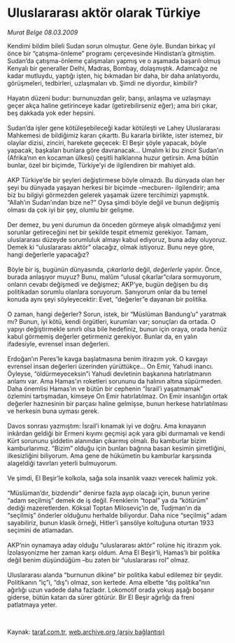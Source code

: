 # Uluslararası aktör olarak Türkiye

*Murat Belge 08.03.2009*

<div class="taraf_structure_2col_1zq">
<div class="margen_n">



 <p>Kendimi bildim bileli Sudan sorun olmuştur. Gene öyle. Bundan birkaç yıl önce bir “çatışma-önleme” programı çerçevesinde Hindistan’a gitmiştim. Sudan’da çatışma-önleme çalışmaları yapmış ve o aşamada başarılı olmuş Kenyalı bir generaller Delhi, Madras, Bombay, dolaşmıştık. Adamcağız ne kadar mutluydu, yaptığı işten, hiç bıkmadan bir daha, bir daha anlatıyordu, görüşmeleri, tedbirleri, uzlaşmaları vb. Şimdi ne diyordur, kimbilir? <br/><br/>Hayatın düzeni budur: burnunuzdan gelir, barışı, anlaşma ve uzlaşmayı geçer akça haline getirinceye kadar (getirebilirseniz eğer); ama biri çıkar, beş dakkada yok eder hepsini. <br/><br/>Sudan’da işler gene kötüleşebileceği kadar kötüleşti ve Lahey Uluslararası Mahkemesi de bildiğimiz kararı çıkarttı. Bu kararla birlikte, ister istemez, bir olaylar dizisi, zinciri, harekete geçecek: El Beşir şöyle yapacak, böyle yapacak, başkaları bunlara göre davranacak... Umalım ki bu zincir Sudan’ın (Afrika’nın en kocaman ülkesi) çeşitli halklarına huzur getirsin. Ama bütün bunlar, özel bir biçimde, Türkiye’yi de ilgilendiren bir mahiyet aldı. <br/><br/>AKP Türkiye’de bir şeyleri değiştirmese böyle olmazdı. Bu dünyada olan her şeyi bu dünyada yaşayan herkesi bir biçimde –mecburen- ilgilendirir; ama biz bu bilgiyi görmezden gelerek yaşamak üzere tercihimizi yapmıştık. “Allah’ın Sudan’ından bize ne?” Oysa şimdi böyle değil ve bunun değişmiş olması da çok iyi bir şey, olumlu bir gelişme. <br/><br/>Der demez, bu yeni durumun da önceden görmeye alışık olmadığımız yeni sorunlar getireceğini net bir şekilde tespit etmemiz gerekiyor. Tamam, uluslararası düzeyde sorumluluk almayı kabul ediyoruz, buna aday oluyoruz. Demek ki “uluslararası aktör” olacağız, olmak istiyoruz. Bunu neye göre, hangi değerlerle yapacağız? <br/><br/>Böyle bir iş, bugünün dünyasında, <i>çıkarlarla</i> değil, <i>değerlerle</i> yapılır. Önce, burada anlaşıyor muyuz? Bunu, malûm “ulusal çıkarlar”cılara sormuyorum, onların cevabı değişmedi ve değişmez; AKP’ye, bugün değişen bu dış politikadan sorumlu olanlara soruyorum. Sanıyorum onlar da bu temel konuda aynı şeyi söyleyecektir: Evet, “değerler”e dayanan bir politika. <br/><br/>O zaman, hangi değerler? Sorun, istek, bir “Müslüman Bandung’u” yaratmak mı? Bunun, iyi kötü, kendi örgütleri, kurumları var; sonuçları da ortada. O yapıyı değiştirmekle sınırlı olsa bile hedefiniz, bunun için oraya, orada henüz kabul görmemiş değerler getirmeniz gerekiyor. Bunlar da, en yalın ifadesiyle, evrensel insan değerleri. <br/><br/>Erdoğan’ın Peres’le kavga başlatmasına benim itirazım yok. O kavgayı evrensel insan değerleri üzerinden yürüttükçe... On Emir, Yahudi inancı. Öyleyse, “öldürmeyeceksin”i Yahudi devletinin başkanına hatırlatmanın anlamı var. Ama Hamas’ın roketleri sorununu da halının altına süpürmeden. Daha önemlisi Hamas’ın ve bütün bir cephenin “İsrail’i yaşatmamak” özlemini tartışmadan, kimseye On Emir hatırlatılmaz. On Emir insanlığın ortak değerler haznesinin bir parçası haline gelmişse, bunun herkese hatırlatılması ve herkesin buna uyması gerek. <br/><br/>Davos sonrası yazmıştım: İsrail’i kınamak iyi ve doğru. Ama kınayanın inkârdan geldiği bir Ermeni kıyımı geçmişi açık yara gibi durmamalı ve kendi Kürt sorununu şiddetin alanından çıkarmış olmalı. Bu kamburlar bizim kamburlarımız. “Bizim” olduğu için bunları bağrına basan kesimin şirretliğini, ilkesizliğini biliyorum. Ama gene de hükümetin bu kamburlar karşısında alageldiği tavırları yeterli bulmuyorum. <br/><br/>Ve şimdi, El Beşir’le kolkola, sağa sola insanlık vaazı verecek halimiz yok. <br/><br/>“Müslüman’dır, bizdendir” denirse fazla ayıp olacağı için, bunun yerine “adam seçilmiş” demek de iş değil. Frenklerin “topal” ya da “kötürüm” dediği mazeretlerden. Köksal Toptan Miloseviç’in de, Tudjman’ın da “seçilmiş” önderler olduğunu herhalde biliyordur. Daha nice “seçilmiş” adam sayabiliriz, bunun klasik örneği, Hitler’i şansölye koltuğuna oturtan 1933 seçimini de atlamadan. <br/><br/>AKP’nin oynamaya aday olduğu “uluslararası aktör” rolüne hiç itirazım yok. İzolasyonizme her zaman karşı oldum. Ama El Beşir’li, Hamas’lı bir politika değil benim düşündüğüm –bu zaten bir “uluslararası rol” olmaz. <br/><br/>Uluslararası alanda “burnunun dikine” bir politika kabul edilemez bir şeydir. Politikanın “iç”i, “dış”ı olmaz, son kertede. Ama elbette “dış politika”nın ağırlığı uzun vadede daha fazladır. Lokomotif orada yokuş aşağı boşanır giderse, bütün katarı da sürer götürür. Bir El Beşir ağırlığı da freni patlatmaya yeter.</p>

<br/>


<div id="taraf_not">
</div>

</div>


</div>

Kaynak: [taraf.com.tr](http://www.taraf.com.tr:80/makale/4378.htm), [web.archive.org (arşiv bağlantısı)](http://web.archive.org/web/20090518125130/http://www.taraf.com.tr:80/makale/4378.htm)
